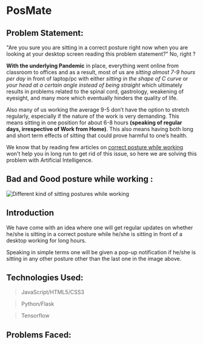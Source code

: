 # __PosMate__
## Problem Statement:

"Are you sure you are sitting in a correct posture right now when you are looking at your desktop screen reading this problem statement?" No, right ?

__With the underlying Pandemic__ in place, everything went online from classroom to offices and as a result, most of us are _sitting almost 7-9 hours per day_ in front of laptop/pc with either _sitting in the shape of C curve_ or _your head at a certain angle instead of being straight_ which ultimately results in problems related to the spinal cord,  gastrology, weakening of eyesight, and many more which eventually hinders the quality of life.

Also many of us working the average 9-5 don’t have the option to stretch regularly, especially if the nature of the work is very demanding. This means sitting in one position for about 6-8 hours __(speaking of regular days, irrespective of Work from Home)__. This also means having both long and short term effects of sitting that could prove harmful to one’s health.

We know that by reading few articles on [correct posture while working](https://www.work-fit.com/blog/how-to-sit-properly-at-your-desk) won't help you in long run to get rid of this issue, so here we are solving this problem with Artificial Intelligence.

## Bad and Good posture while working : 
![](https://assets.website-files.com/5876c7374691a7d805ce8d19/5aa15464efcfd20001628a17_shutterstock_524133304-p-1080.jpeg "Different kind of sitting postures while working")

## Introduction
We have come with an idea where one will get regular updates on whether he/she is sitting in a correct posture while he/she is sitting in front of a desktop working for long hours.

Speaking in simple terms one will be given a pop-up notification if he/she is sitting in any other posture other than the last one in the image above.

## Technologies Used:
> JavaScript/HTML5/CSS3

> Python/Flask

> Tensorflow

## Problems Faced:

